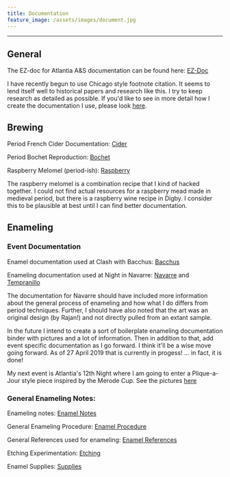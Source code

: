 ```yaml
---
title: Documentation
feature_image: /assets/images/document.jpg
---
```


* * *

## General

The EZ-doc for Atlantia A&S documentation can be found here: [EZ-Doc](/assets/documents/basic.pdf)  

I have recently begun to use Chicago style footnote citation. It seems to lend itself well to historical papers and research like this.
I try to keep research as detailed as possible. If you'd like to see in more detail how I create the documentation I
use, please look [here](process). 

## Brewing 

Period French Cider Documentation: [Cider](/assets/documents/cider.pdf)

Period Bochet Reproduction: [Bochet](/assets/documents/bochet.pdf)

Raspberry Melomel (period-ish): [Raspberry](/assets/documents/RaspberryMelomel.pdf)

The raspberry melomel is a combination recipe that I kind of hacked
together. I could not find actual resources for a raspberry mead made in
medieval period, but there is a raspberry wine recipe in Digby. I
consider this to be plausible at best until I can find better
documentation.

## Enameling

### Event Documentation 

Enamel documentation used at Clash with Bacchus: [Bacchus](/assets/documents/enamel_clashwbacchus.pdf)

Enameling documentation used at Night in Navarre: [Navarre](../assets/documents/enamel_navarre.pdf) and [Tempranillo](../assets/documents/navarre_grape.pdf)

The documentation for Navarre should have included more information
about the general process of enameling and how what I do differs from
period techniques. Further, I should have also noted that the art was an
original design (by Rajan!) and not directly pulled from an extant
sample. 

In the future I intend to create a sort of boilerplate enameling
documentation binder with pictures and a lot of information. Then in
addition to that, add event specific documentation as I go forward. I
think it'll be a wise move going forward. As of 27 April 2019 that is
currently in progess! ... in fact, it is done! 

My next event is Atlantia's 12th Night where I am going to enter a
Plique-a-Jour style piece inspired by the Merode Cup. See the pictures
[here](/assets/documents/paj_pictures.pdf)

### General Enameling Notes:

Enameling notes: [Enamel Notes](/assets/documents/enamel_notes.pdf)

General Enameling Procedure: [Enamel Procedure](/assets/documents/enamel_procedure_general.pdf)

General References used for enameling: [Enamel References](/assets/documents/enamel_references.pdf)

Etching Experimentation: [Etching](/assets/documents/enamel_etching.pdf)

Enamel Supplies: [Supplies](/assets/documents/enamel_supplies.pdf)
